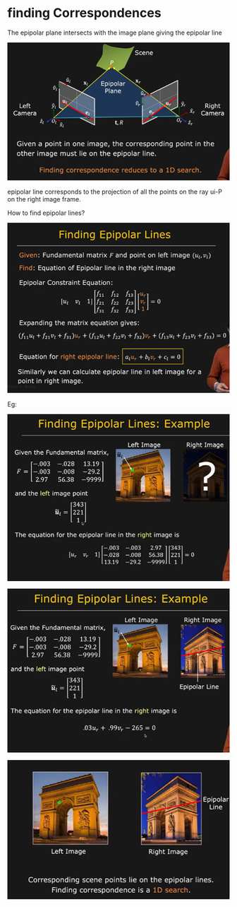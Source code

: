 # finding Correspondences

The epipolar plane intersects with the image plane giving the epipolar line

![fc1](fc1.png)

epipolar line corresponds to the projection of all the points on the ray ui-P on the right image frame.

How to find epipolar lines?

![fc2](fc2.png)

Eg:

![fc3](fc3.png)

![fc4](fc4.png)

![fc5](fc5.png)
